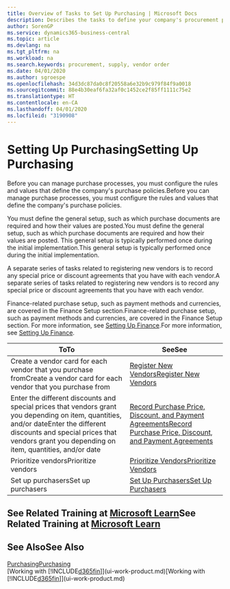 ```yaml
---
title: Overview of Tasks to Set Up Purchasing | Microsoft Docs
description: Describes the tasks to define your company's procurement policies and set up your purchasing processes.
author: SorenGP
ms.service: dynamics365-business-central
ms.topic: article
ms.devlang: na
ms.tgt_pltfrm: na
ms.workload: na
ms.search.keywords: procurement, supply, vendor order
ms.date: 04/01/2020
ms.author: sgroespe
ms.openlocfilehash: 34d3dc87da0c8f20558a6e32b9c979f84f9a0018
ms.sourcegitcommit: 88e4b30eaf6fa32af0c1452ce2f85ff1111c75e2
ms.translationtype: HT
ms.contentlocale: en-CA
ms.lasthandoff: 04/01/2020
ms.locfileid: "3190908"
---
```

# <a name="setting-up-purchasing"></a><span data-ttu-id="031b8-103">Setting Up Purchasing</span><span class="sxs-lookup"><span data-stu-id="031b8-103">Setting Up Purchasing</span></span>
<span data-ttu-id="031b8-104">Before you can manage purchase processes, you must configure the rules and values that define the company's purchase policies.</span><span class="sxs-lookup"><span data-stu-id="031b8-104">Before you can manage purchase processes, you must configure the rules and values that define the company's purchase policies.</span></span>

<span data-ttu-id="031b8-105">You must define the general setup, such as which purchase documents are required and how their values are posted.</span><span class="sxs-lookup"><span data-stu-id="031b8-105">You must define the general setup, such as which purchase documents are required and how their values are posted.</span></span> <span data-ttu-id="031b8-106">This general setup is typically performed once during the initial implementation.</span><span class="sxs-lookup"><span data-stu-id="031b8-106">This general setup is typically performed once during the initial implementation.</span></span>

<span data-ttu-id="031b8-107">A separate series of tasks related to registering new vendors is to record any special price or discount agreements that you have with each vendor.</span><span class="sxs-lookup"><span data-stu-id="031b8-107">A separate series of tasks related to registering new vendors is to record any special price or discount agreements that you have with each vendor.</span></span>

<span data-ttu-id="031b8-108">Finance-related purchase setup, such as payment methods and currencies, are covered in the Finance Setup section.</span><span class="sxs-lookup"><span data-stu-id="031b8-108">Finance-related purchase setup, such as payment methods and currencies, are covered in the Finance Setup section.</span></span> <span data-ttu-id="031b8-109">For more information, see [Setting Up Finance](finance-setup-finance.md).</span><span class="sxs-lookup"><span data-stu-id="031b8-109">For more information, see [Setting Up Finance](finance-setup-finance.md).</span></span>

| <span data-ttu-id="031b8-110">To</span><span class="sxs-lookup"><span data-stu-id="031b8-110">To</span></span> | <span data-ttu-id="031b8-111">See</span><span class="sxs-lookup"><span data-stu-id="031b8-111">See</span></span> |
| --- | --- |
| <span data-ttu-id="031b8-112">Create a vendor card for each vendor that you purchase from</span><span class="sxs-lookup"><span data-stu-id="031b8-112">Create a vendor card for each vendor that you purchase from</span></span>|[<span data-ttu-id="031b8-113">Register New Vendors</span><span class="sxs-lookup"><span data-stu-id="031b8-113">Register New Vendors</span></span>](purchasing-how-register-new-vendors.md) |
| <span data-ttu-id="031b8-114">Enter the different discounts and special prices that vendors grant you depending on item, quantities, and/or date</span><span class="sxs-lookup"><span data-stu-id="031b8-114">Enter the different discounts and special prices that vendors grant you depending on item, quantities, and/or date</span></span> |[<span data-ttu-id="031b8-115">Record Purchase Price, Discount, and Payment Agreements</span><span class="sxs-lookup"><span data-stu-id="031b8-115">Record Purchase Price, Discount, and Payment Agreements</span></span>](purchasing-how-record-purchase-price-discount-payment-agreements.md) |
| <span data-ttu-id="031b8-116">Prioritize vendors</span><span class="sxs-lookup"><span data-stu-id="031b8-116">Prioritize vendors</span></span> |[<span data-ttu-id="031b8-117">Prioritize Vendors</span><span class="sxs-lookup"><span data-stu-id="031b8-117">Prioritize Vendors</span></span>](purchasing-how-prioritize-vendors.md) |
| <span data-ttu-id="031b8-118">Set up purchasers</span><span class="sxs-lookup"><span data-stu-id="031b8-118">Set up purchasers</span></span> |[<span data-ttu-id="031b8-119">Set Up Purchasers</span><span class="sxs-lookup"><span data-stu-id="031b8-119">Set Up Purchasers</span></span>](purchasing-how-setup-purchasers.md) |

## <a name="see-related-training-at-microsoft-learn"></a><span data-ttu-id="031b8-120">See Related Training at [Microsoft Learn](/learn/paths/trade-get-started-dynamics-365-business-central/)</span><span class="sxs-lookup"><span data-stu-id="031b8-120">See Related Training at [Microsoft Learn](/learn/paths/trade-get-started-dynamics-365-business-central/)</span></span>

## <a name="see-also"></a><span data-ttu-id="031b8-121">See Also</span><span class="sxs-lookup"><span data-stu-id="031b8-121">See Also</span></span>

[<span data-ttu-id="031b8-122">Purchasing</span><span class="sxs-lookup"><span data-stu-id="031b8-122">Purchasing</span></span>](purchasing-manage-purchasing.md)  
<span data-ttu-id="031b8-123">[Working with [!INCLUDE[d365fin](includes/d365fin_md.md)]](ui-work-product.md)</span><span class="sxs-lookup"><span data-stu-id="031b8-123">[Working with [!INCLUDE[d365fin](includes/d365fin_md.md)]](ui-work-product.md)</span></span>
